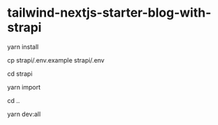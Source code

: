# tailwind-nextjs-starter-blog-with-strapi

yarn install

cp strapi/.env.example strapi/.env

cd strapi

yarn import

cd ..

yarn dev:all